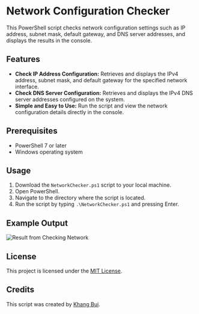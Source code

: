 # Network Configuration Checker

This PowerShell script checks network configuration settings such as IP address, subnet mask, default gateway, and DNS server addresses, and displays the results in the console.

## Features

- **Check IP Address Configuration:** Retrieves and displays the IPv4 address, subnet mask, and default gateway for the specified network interface.
- **Check DNS Server Configuration:** Retrieves and displays the IPv4 DNS server addresses configured on the system.
- **Simple and Easy to Use:** Run the script and view the network configuration details directly in the console.

## Prerequisites

- PowerShell 7 or later
- Windows operating system

## Usage

1. Download the `NetworkChecker.ps1` script to your local machine.
2. Open PowerShell.
3. Navigate to the directory where the script is located.
4. Run the script by typing `.\NetworkChecker.ps1` and pressing Enter.

## Example Output

![Result from Checking Network](https://drive.google.com/file/d/1ltd4wwXtrcagWO18f2-fA60uXXGg0iHO/view)

## License

This project is licensed under the [MIT License](LICENSE).

## Credits

This script was created by [Khang Bui](https://github.com/BHK0407).
